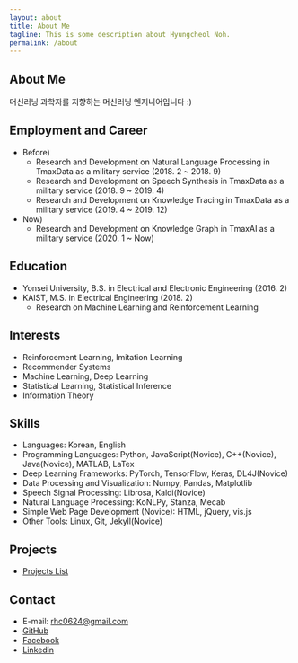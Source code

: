 ```yaml
---
layout: about
title: About Me
tagline: This is some description about Hyungcheol Noh.
permalink: /about
---
```


## About Me
머신러닝 과학자를 지향하는 머신러닝 엔지니어입니다 :)

## Employment and Career
- Before)
    - Research and Development on Natural Language Processing in TmaxData as a military service (2018. 2 ~ 2018. 9)
    - Research and Development on Speech Synthesis in TmaxData as a military service (2018. 9 ~ 2019. 4)
    - Research and Development on Knowledge Tracing in TmaxData as a military service (2019. 4 ~ 2019. 12)
- Now)
    - Research and Development on Knowledge Graph in TmaxAI as a military service (2020. 1 ~ Now)

## Education
- Yonsei University, B.S. in Electrical and Electronic Engineering (2016. 2)
- KAIST, M.S. in Electrical Engineering (2018. 2)
  - Research on Machine Learning and Reinforcement Learning

## Interests
- Reinforcement Learning, Imitation Learning
- Recommender Systems
- Machine Learning, Deep Learning
- Statistical Learning, Statistical Inference
- Information Theory

## Skills
- Languages: Korean, English
- Programming Languages: Python, JavaScript(Novice), C++(Novice), Java(Novice), MATLAB, LaTex
- Deep Learning Frameworks: PyTorch, TensorFlow, Keras, DL4J(Novice)
- Data Processing and Visualization: Numpy, Pandas, Matplotlib
- Speech Signal Processing: Librosa, Kaldi(Novice)
- Natural Language Processing: KoNLPy, Stanza, Mecab
- Simple Web Page Development (Novice): HTML, jQuery, vis.js
- Other Tools: Linux, Git, Jekyll(Novice)

## Projects
- [Projects List](https://hcnoh.github.io/projects)

## Contact
- E-mail: rhc0624@gmail.com
- [GitHub](https://github.com/hcnoh)
- [Facebook](https://www.facebook.com/profile.php?id=100002031927279)
- [Linkedin](https://www.linkedin.com/in/hyungcheol-noh-a9aa58142/)
